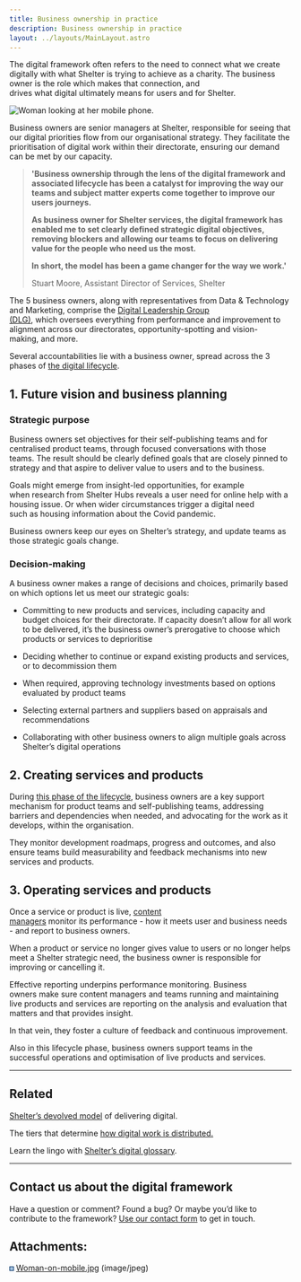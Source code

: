 ```yaml
---
title: Business ownership in practice
description: Business ownership in practice
layout: ../layouts/MainLayout.astro
---
```


The digital framework often refers to the need to connect what we create digitally with what Shelter is trying to achieve as a charity. The business owner is the role which makes that connection, and drives what digital ultimately means for users and for Shelter. 

![Woman looking at her mobile phone.](attachments/937656360/937656376.jpg?width=680)

Business owners are senior managers at Shelter, responsible for seeing that our digital priorities flow from our organisational strategy. They facilitate the prioritisation of digital work within their directorate, ensuring our demand can be met by our capacity.

> **'Business ownership through the lens of the digital framework and associated lifecycle has been a catalyst for improving the way our teams and subject matter experts come together to improve our users journeys.**
> 
> **As business owner for Shelter services, the digital framework has enabled me to set clearly defined strategic digital objectives, removing blockers and allowing our teams to focus on delivering value for the people who need us the most.**
> 
> **In short, the model has been a game changer for the way we work.'**  
> 
> Stuart Moore, Assistant Director of Services, Shelter

The 5 business owners, along with representatives from Data & Technology and Marketing, comprise the [Digital Leadership Group (DLG)](Digital-governance_937656407.html), which oversees everything from performance and improvement to alignment across our directorates, opportunity-spotting and vision-making, and more.  

Several accountabilities lie with a business owner, spread across the 3 phases of [the digital lifecycle](The-digital-lifecycle_839647233.html).  

1\. Future vision and business planning 
----------------------------------------

### Strategic purpose 

Business owners set objectives for their self-publishing teams and for centralised product teams, through focused conversations with those teams. The result should be clearly defined goals that are closely pinned to strategy and that aspire to deliver value to users and to the business.  

Goals might emerge from insight-led opportunities, for example when research from Shelter Hubs reveals a user need for online help with a housing issue. Or when wider circumstances trigger a digital need such as housing information about the Covid pandemic. 

Business owners keep our eyes on Shelter’s strategy, and update teams as those strategic goals change.

### Decision-making 

A business owner makes a range of decisions and choices, primarily based on which options let us meet our strategic goals: 

*   Committing to new products and services, including capacity and budget choices for their directorate. If capacity doesn’t allow for all work to be delivered, it’s the business owner’s prerogative to choose which products or services to deprioritise
    
*   Deciding whether to continue or expand existing products and services, or to decommission them  
    
*   When required, approving technology investments based on options evaluated by product teams
    
*   Selecting external partners and suppliers based on appraisals and recommendations
    
*   Collaborating with other business owners to align multiple goals across Shelter’s digital operations
    

2\. Creating services and products 
-----------------------------------

During [this phase of the lifecycle](Creating-a-live-service_839745537.html), business owners are a key support mechanism for product teams and self-publishing teams, addressing barriers and dependencies when needed, and advocating for the work as it develops, within the organisation.  

They monitor development roadmaps, progress and outcomes, and also ensure teams build measurability and feedback mechanisms into new services and products.  

3\. Operating services and products 
------------------------------------

Once a service or product is live, [content managers](The-roles-that-drive-the-devolved-model_543555625.html) monitor its performance - how it meets user and business needs - and report to business owners. 

When a product or service no longer gives value to users or no longer helps meet a Shelter strategic need, the business owner is responsible for improving or cancelling it.  

Effective reporting underpins performance monitoring. Business owners make sure content managers and teams running and maintaining live products and services are reporting on the analysis and evaluation that matters and that provides insight. 

In that vein, they foster a culture of feedback and continuous improvement. 

Also in this lifecycle phase, business owners support teams in the successful operations and optimisation of live products and services.  

* * *

Related
-------

[Shelter’s devolved model](The-devolved-model-of-delivering-digital_416317505.html) of delivering digital.

The tiers that determine [how digital work is distributed.](404914253.html)

Learn the lingo with [Shelter’s digital glossary](Shelter%27s-digital-glossary_712245258.html).

* * *

Contact us about the digital framework
--------------------------------------

Have a question or comment? Found a bug? Or maybe you’d like to contribute to the framework? [Use our contact form](https://england.shelter.org.uk/contact_us_about_the_digital_framework) to get in touch. 

Attachments:
------------

![](images/icons/bullet_blue.gif) [Woman-on-mobile.jpg](attachments/937656360/937656376.jpg) (image/jpeg)
